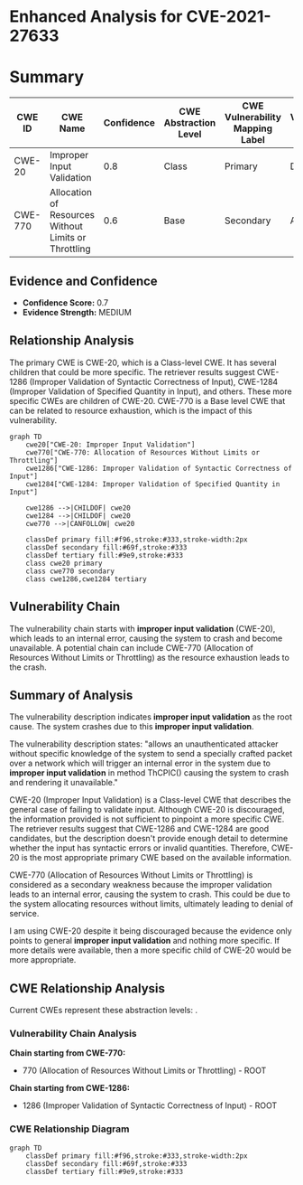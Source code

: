 # Enhanced Analysis for CVE-2021-27633

# Summary
| CWE ID | CWE Name | Confidence | CWE Abstraction Level | CWE Vulnerability Mapping Label | CWE-Vulnerability Mapping Notes |
|---|---|---|---|---|---|
| CWE-20 | Improper Input Validation | 0.8 | Class | Primary | Discouraged |
| CWE-770 | Allocation of Resources Without Limits or Throttling | 0.6 | Base | Secondary | Allowed |

## Evidence and Confidence

*   **Confidence Score:** 0.7
*   **Evidence Strength:** MEDIUM

## Relationship Analysis
The primary CWE is CWE-20, which is a Class-level CWE. It has several children that could be more specific. The retriever results suggest CWE-1286 (Improper Validation of Syntactic Correctness of Input), CWE-1284 (Improper Validation of Specified Quantity in Input), and others. These more specific CWEs are children of CWE-20. CWE-770 is a Base level CWE that can be related to resource exhaustion, which is the impact of this vulnerability.

```mermaid
graph TD
    cwe20["CWE-20: Improper Input Validation"]
    cwe770["CWE-770: Allocation of Resources Without Limits or Throttling"]
    cwe1286["CWE-1286: Improper Validation of Syntactic Correctness of Input"]
    cwe1284["CWE-1284: Improper Validation of Specified Quantity in Input"]
    
    cwe1286 -->|CHILDOF| cwe20
    cwe1284 -->|CHILDOF| cwe20
    cwe770 -->|CANFOLLOW| cwe20

    classDef primary fill:#f96,stroke:#333,stroke-width:2px
    classDef secondary fill:#69f,stroke:#333
    classDef tertiary fill:#9e9,stroke:#333
    class cwe20 primary
    class cwe770 secondary
    class cwe1286,cwe1284 tertiary
```

## Vulnerability Chain
The vulnerability chain starts with **improper input validation** (CWE-20), which leads to an internal error, causing the system to crash and become unavailable. A potential chain can include CWE-770 (Allocation of Resources Without Limits or Throttling) as the resource exhaustion leads to the crash.

## Summary of Analysis
The vulnerability description indicates **improper input validation** as the root cause. The system crashes due to this **improper input validation**.

The vulnerability description states: "allows an unauthenticated attacker without specific knowledge of the system to send a specially crafted packet over a network which will trigger an internal error in the system due to **improper input validation** in method ThCPIC() causing the system to crash and rendering it unavailable."

CWE-20 (Improper Input Validation) is a Class-level CWE that describes the general case of failing to validate input. Although CWE-20 is discouraged, the information provided is not sufficient to pinpoint a more specific CWE. The retriever results suggest that CWE-1286 and CWE-1284 are good candidates, but the description doesn't provide enough detail to determine whether the input has syntactic errors or invalid quantities. Therefore, CWE-20 is the most appropriate primary CWE based on the available information.

CWE-770 (Allocation of Resources Without Limits or Throttling) is considered as a secondary weakness because the improper validation leads to an internal error, causing the system to crash. This could be due to the system allocating resources without limits, ultimately leading to denial of service.

I am using CWE-20 despite it being discouraged because the evidence only points to general **improper input validation** and nothing more specific. If more details were available, then a more specific child of CWE-20 would be more appropriate.


## CWE Relationship Analysis

Current CWEs represent these abstraction levels: .


### Vulnerability Chain Analysis

**Chain starting from CWE-770:**
- 770 (Allocation of Resources Without Limits or Throttling) - ROOT


**Chain starting from CWE-1286:**
- 1286 (Improper Validation of Syntactic Correctness of Input) - ROOT



### CWE Relationship Diagram

```mermaid
graph TD
    classDef primary fill:#f96,stroke:#333,stroke-width:2px
    classDef secondary fill:#69f,stroke:#333
    classDef tertiary fill:#9e9,stroke:#333
```